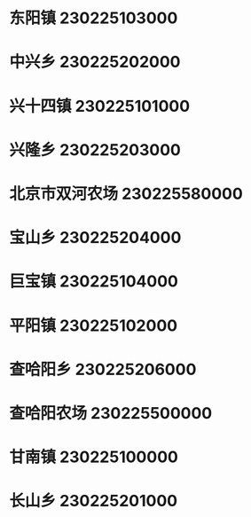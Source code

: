 # 东阳镇 230225103000
# 中兴乡 230225202000
# 兴十四镇 230225101000
# 兴隆乡 230225203000
# 北京市双河农场 230225580000
# 宝山乡 230225204000
# 巨宝镇 230225104000
# 平阳镇 230225102000
# 查哈阳乡 230225206000
# 查哈阳农场 230225500000
# 甘南镇 230225100000
# 长山乡 230225201000
